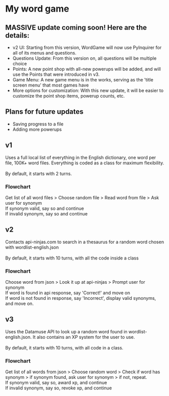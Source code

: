# My word game
## MASSIVE update coming soon! Here are the details:
- v2 UI: Starting from this version, WordGame will now use PyInquirer for all of its menus and questions.
- Questions Update: From this version on, all questions will be multiple choice
- Points: A new point shop with all-new powerups will be added, and will use the Points that were introduced in v3.
- Game Menu: A new game menu is in the works, serving as the 'title screen menu' that most games have
- More options for customization: With this new update, it will be easier to customize the point shop items, powerup counts, etc.
## Plans for future updates
- Saving progress to a file
- Adding more powerups
## v1
Uses a full local list of everything in the English dictionary, one word per file, 100K+ word files. Everything is coded as a class for maximum flexibility.\
\
By default, it starts with 2 turns.
### Flowchart
Get list of all word files > Choose random file > Read word from file > Ask user for synonym\
If synonym valid, say so and continue\
If invalid synonym, say so and continue
## v2
Contacts api-ninjas.com to search in a thesaurus for a random word chosen with wordlist-english.json\
\
By default, it starts with 10 turns, with all the code inside a class
### Flowchart
Choose word from json > Look it up at api-ninjas > Prompt user for synonym\
If word is found in api response, say 'Correct!' and move on\
If word is not found in response, say 'Incorrect', display valid synonyms, and move on.
## v3
Uses the Datamuse API to look up a random word found in wordlist-english.json. It also contains an XP system for the user to use.\
\
By default, it starts with 10 turns, with all code in a class.
### Flowchart
Get list of all words from json > Choose random word > Check if word has synonym > if synonym found, ask user for synonym > if not, repeat.\
If synonym valid, say so, award xp, and continue\
If invalid synonym, say so, revoke xp, and continue

